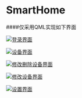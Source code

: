 # SmartHome

####仅采用QML实现如下界面

[![登录界面](https://github.com/Unibugs/SmartHome/blob/master/Doc/ExIMG/IMG_1329.PNG)](https://github.com/Unibugs/SmartHome/blob/master/Doc/ExIMG/IMG_1329.PNG)

[![设备界面](https://github.com/Unibugs/SmartHome/blob/master/Doc/ExIMG/IMG_1330.PNG)]()

[![修改删除设备界面](https://github.com/Unibugs/SmartHome/blob/master/Doc/ExIMG/IMG_1331.PNG)]()

[![修改设备界面](https://github.com/Unibugs/SmartHome/blob/master/Doc/ExIMG/IMG_1332.PNG)]()

[![设置界面](https://github.com/Unibugs/SmartHome/blob/master/Doc/ExIMG/IMG_1333.PNG)]()